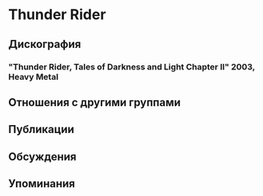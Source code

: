 # Thunder Rider



## Дискография

### "Thunder Rider, Tales of Darkness and Light Chapter II" 2003, Heavy Metal




## Отношения с другими группами


## Публикации


## Обсуждения


## Упоминания

